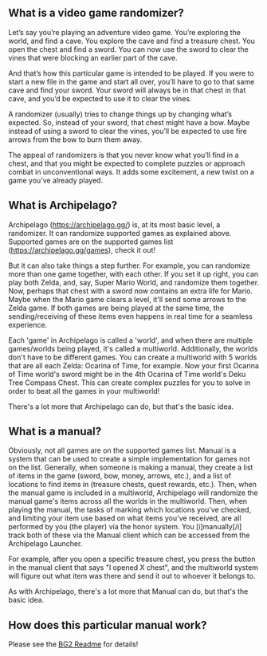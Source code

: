 ## What is a video game randomizer?
Let’s say you’re playing an adventure video game. You’re exploring the world, and find a cave. You explore the cave and find a treasure chest. You open the chest and find a sword. You can now use the sword to clear the vines that were blocking an earlier part of the cave.

And that’s how this particular game is intended to be played. If you were to start a new file in the game and start all over, you’ll have to go to that same cave and find your sword. Your sword will always be in that chest in that cave, and you’d be expected to use it to clear the vines.

A randomizer (usually) tries to change things up by changing what’s expected. So, instead of your sword, that chest might have a bow. Maybe instead of using a sword to clear the vines, you’ll be expected to use fire arrows from the bow to burn them away.

The appeal of randomizers is that you never know what you’ll find in a chest, and that you might be expected to complete puzzles or approach combat in unconventional ways. It adds some excitement, a new twist on a game you’ve already played. 
 
## What is Archipelago?
Archipelago (https://archipelago.gg/) is, at its most basic level, a randomizer. It can randomize supported games as explained above. Supported games are on the supported games list (https://archipelago.gg/games), check it out!

But it can also take things a step further. For example, you can randomize more than one game together, with each other. If you set it up right, you can play both Zelda, and, say, Super Mario World, and randomize them together. Now, perhaps that chest with a sword now contains an extra life for Mario. Maybe when the Mario game clears a level, it'll send some arrows to the Zelda game. If both games are being played at the same time, the sending/receiving of these items even happens in real time for a seamless experience. 

Each 'game' in Archipelago is called a 'world', and when there are multiple games/worlds being played, it's called a multiworld. Additionally, the worlds don't have to be different games. You can create a multiworld with 5 worlds that are all each Zelda: Ocarina of Time, for example. Now your first Ocarina of Time world's sword might be in the 4th Ocarina of Time world's Deku Tree Compass Chest. This can create complex puzzles for you to solve in order to beat all the games in your multiworld!

There's a lot more that Archipelago can do, but that's the basic idea.

## What is a manual?
Obviously, not all games are on the supported games list. Manual is a system that can be used to create a simple implementation for games not on the list. Generally, when someone is making a manual, they create a list of items in the game (sword, bow, money, arrows, etc.), and a list of locations to find items in (treasure chests, quest rewards, etc.). Then, when the manual game is included in a multiworld, Archipelago will randomize the manual game's items across all the worlds in the multiworld. Then, when playing the manual, the tasks of marking which locations you've checked, and limiting your item use based on what items you've received, are all performed by you (the player) via the honor system. You [i]manually[/i] track both of these via the Manual client which can be accessed from the Archipelago Launcher. 

For example, after you open a specific treasure chest, you press the button in the manual client that says "I opened X chest", and the multiworld system will figure out what item was there and send it out to whoever it belongs to.

As with Archipelago, there's a lot more that Manual can do, but that's the basic idea.

## How does this particular manual work?

Please see the [BG2 Readme](\BG2_readme.md) for details!
